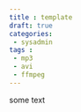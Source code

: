 ```yaml
---
title : template
draft: true
categories:
 - sysadmin
tags :
 - mp3
 - avi
 - ffmpeg
---
```


some text
